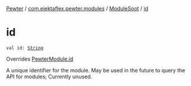 [Pewter](../../index.md) / [com.ejektaflex.pewter.modules](../index.md) / [ModuleSoot](index.md) / [id](./id.md)

# id

`val id: `[`String`](https://kotlinlang.org/api/latest/jvm/stdlib/kotlin/-string/index.html)

Overrides [PewterModule.id](../../com.ejektaflex.pewter.api.core/-pewter-module/id.md)

A unique identifier for the module. May be used in the future to
query the API for modules; Currently unused.

